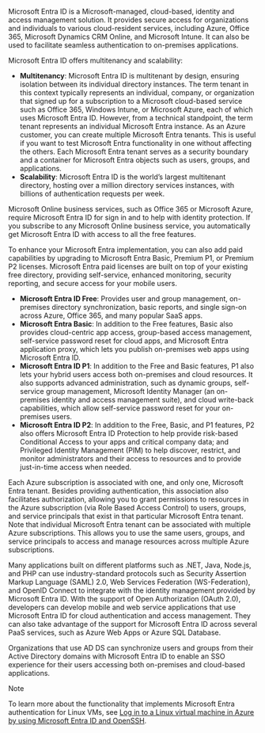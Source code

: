 Microsoft Entra ID is a Microsoft-managed, cloud-based, identity and access management solution. It provides secure access for organizations and individuals to various cloud-resident services, including Azure, Office 365, Microsoft Dynamics CRM Online, and Microsoft Intune. It can also be used to facilitate seamless authentication to on-premises applications.

Microsoft Entra ID offers multitenancy and scalability:

- **Multitenancy**: Microsoft Entra ID is multitenant by design, ensuring isolation between its individual directory instances. The term tenant in this context typically represents an individual, company, or organization that signed up for a subscription to a Microsoft cloud-based service such as Office 365, Windows Intune, or Microsoft Azure, each of which uses Microsoft Entra ID. However, from a technical standpoint, the term tenant represents an individual Microsoft Entra instance. As an Azure customer, you can create multiple Microsoft Entra tenants. This is useful if you want to test Microsoft Entra functionality in one without affecting the others. Each Microsoft Entra tenant serves as a security boundary and a container for Microsoft Entra objects such as users, groups, and applications.
- **Scalability**: Microsoft Entra ID is the world’s largest multitenant directory, hosting over a million directory services instances, with billions of authentication requests per week.

Microsoft Online business services, such as Office 365 or Microsoft Azure, require Microsoft Entra ID for sign in and to help with identity protection. If you subscribe to any Microsoft Online business service, you automatically get Microsoft Entra ID with access to all the free features.

To enhance your Microsoft Entra implementation, you can also add paid capabilities by upgrading to Microsoft Entra Basic, Premium P1, or Premium P2 licenses. Microsoft Entra paid licenses are built on top of your existing free directory, providing self-service, enhanced monitoring, security reporting, and secure access for your mobile users.

- **Microsoft Entra ID Free**: Provides user and group management, on-premises directory synchronization, basic reports, and single sign-on across Azure, Office 365, and many popular SaaS apps.
- **Microsoft Entra Basic**: In addition to the Free features, Basic also provides cloud-centric app access, group-based access management, self-service password reset for cloud apps, and Microsoft Entra application proxy, which lets you publish on-premises web apps using Microsoft Entra ID.
- **Microsoft Entra ID P1**: In addition to the Free and Basic features, P1 also lets your hybrid users access both on-premises and cloud resources. It also supports advanced administration, such as dynamic groups, self-service group management, Microsoft Identity Manager (an on-premises identity and access management suite), and cloud write-back capabilities, which allow self-service password reset for your on-premises users.
- **Microsoft Entra ID P2**: In addition to the Free, Basic, and P1 features, P2 also offers Microsoft Entra ID Protection to help provide risk-based Conditional Access to your apps and critical company data; and Privileged Identity Management (PIM) to help discover, restrict, and monitor administrators and their access to resources and to provide just-in-time access when needed.

Each Azure subscription is associated with one, and only one, Microsoft Entra tenant. Besides providing authentication, this association also facilitates authorization, allowing you to grant permissions to resources in the Azure subscription (via Role Based Access Control) to users, groups, and service principals that exist in that particular Microsoft Entra tenant. Note that individual Microsoft Entra tenant can be associated with multiple Azure subscriptions. This allows you to use the same users, groups, and service principals to access and manage resources across multiple Azure subscriptions.

Many applications built on different platforms such as .NET, Java, Node.js, and PHP can use industry-standard protocols such as Security Assertion Markup Language (SAML) 2.0, Web Services Federation (WS-Federation), and OpenID Connect to integrate with the identity management provided by Microsoft Entra ID. With the support of Open Authorization (OAuth 2.0), developers can develop mobile and web service applications that use Microsoft Entra ID for cloud authentication and access management. They can also take advantage of the support for Microsoft Entra ID across several PaaS services, such as Azure Web Apps or Azure SQL Database.

Organizations that use AD DS can synchronize users and groups from their Active Directory domains with Microsoft Entra ID to enable an SSO experience for their users accessing both on-premises and cloud-based applications.

> [!NOTE]
> To learn more about the functionality that implements Microsoft Entra authentication for Linux VMs, see [Log in to a Linux virtual machine in Azure by using Microsoft Entra ID and OpenSSH](/azure/active-directory/devices/howto-vm-sign-in-azure-ad-linux).
